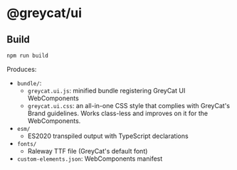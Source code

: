 # @greycat/ui

## Build
```sh
npm run build
```
Produces:
- `bundle/`:
  - `greycat.ui.js`: minified bundle registering GreyCat UI WebComponents
  - `greycat.ui.css`: an all-in-one CSS style that complies with GreyCat's Brand guidelines. Works class-less and improves on it for the WebComponents.
- `esm/`
  - ES2020 transpiled output with TypeScript declarations
- `fonts/`
  - Raleway TTF file (GreyCat's default font)
- `custom-elements.json`: WebComponents manifest